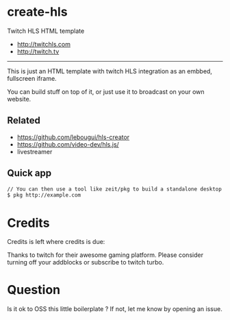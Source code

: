 # create-hls

Twitch HLS HTML template

- http://twitchls.com
- http://twitch.tv

---

This is just an HTML template with twitch HLS integration as an embbed, fullscreen iframe.

You can build stuff on top of it, or just use it to broadcast on your own website.

## Related

- https://github.com/lebougui/hls-creator
- https://github.com/video-dev/hls.js/
- livestreamer

## Quick app

```sh
// You can then use a tool like zeit/pkg to build a standalone desktop app for your stream
$ pkg http://example.com
```
# Credits

Credits is left where credits is due:

Thanks to twitch for their awesome gaming platform. Please consider turning off your addblocks or subscribe to twitch turbo.

# Question

Is it ok to OSS this little boilerplate ? If not, let me know by opening an issue.
